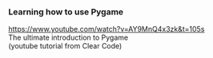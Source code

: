 ### Learning how to use Pygame

https://www.youtube.com/watch?v=AY9MnQ4x3zk&t=105s <br>
The ultimate introduction to Pygame<br>
(youtube tutorial from Clear Code)
